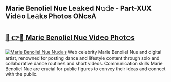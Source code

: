 ## Marie Benoliel Nue Le𝚊k𝚎d N𝚞𝚍e - Part-XUX Vid𝚎o Le𝚊ks Photos ONcsA

# <h2><a href="http://fb5qqx.evod.top/?m=Marie+Benoliel+Nue">🔗 👉🔴 Marie Benoliel Nue Vid𝚎o Ph𝚘t𝚘s</a></h2>

[![Marie Benoliel Nue N𝚞d𝚎s](https://i.imgur.com/8V9OHl7.gif)](http://fb5qqx.evod.top/?m=Marie+Benoliel+Nue)
Web celebrity Marie Benoliel Nue and digital artist, renowned for posting dance and lifestyle content through solo and collaborative dance routines and short videos. Communication skills Marie Benoliel Nue are crucial for public figures to convey their ideas and connect with the public. 
